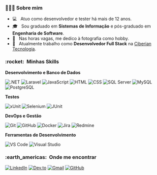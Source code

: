 <h3>👨🏾‍💻 Sobre mim</h3>

- 💻 &nbsp; Atuo como desenvolvedor e tester há mais de 12 anos.
- 🎓 &nbsp; Sou graduado em **Sistemas de Informação** e pós-graduado em **Engenharia de Software**.
- 📸 &nbsp; Nas horas vagas, me dedico à fotografia como hobby.
- 💼 &nbsp; Atualmente trabalho como **Desenvolvedor Full Stack** na <a href="https://www.ciberian.com.br/" target="_blank">Ciberian Tecnologia</a>.

<h3>:rocket: &nbsp;Minhas Skills</h3>

**Desenvolvimento e Banco de Dados**

![.NET](https://img.shields.io/badge/.NET-333333?style=flat-square&logo=dotnet&logoColor=white)
![Laravel](https://img.shields.io/badge/Laravel-333333?style=flat-square&logo=laravel&logoColor=FF2D20)
![JavaScript](https://img.shields.io/badge/-JavaScript-333333?style=flat-square&logo=javascript)
![HTML](https://img.shields.io/badge/-HTML5-333333?style=flat-square&logo=html5)
![CSS](https://img.shields.io/badge/-CSS3-333333?style=flat-square&logo=css3&logoColor=1572B6)
![SQL Server](https://img.shields.io/badge/-SQL%20Server-333333?style=flat-square&logo=microsoftsqlserver&logoColor=white)
![MySQL](https://img.shields.io/badge/-MySQL-333333?style=flat-square&logo=mysql&logoColor=white)
![PostgreSQL](https://img.shields.io/badge/-PostgreSQL-333333?style=flat-square&logo=postgresql&logoColor=white)


**Testes**

![xUnit](https://img.shields.io/badge/-xUnit-333333?style=flat-square&logo=xunit&logoColor=fff)
![Selenium](https://img.shields.io/badge/-Selenium-333333?style=flat-square&logo=selenium&logoColor=fff)
![JUnit](https://img.shields.io/badge/-JUnit-333333?style=flat-square&logo=junit5&logoColor=fff)

**DevOps e Gestão**

![Git](https://img.shields.io/badge/-Git-333333?style=flat-square&logo=git)
![GitHub](https://img.shields.io/badge/-GitHub-333333?style=flat-square&logo=github)
![Docker](https://img.shields.io/badge/-Docker-333333?style=flat-square&logo=docker)
![Jira](https://img.shields.io/badge/-Jira-333333?style=flat-square&logo=jira)
![Redmine](https://img.shields.io/badge/-Redmine-333333?style=flat-square&logo=redmine)

**Ferramentas de Desenvolvimento**

![VS Code](https://img.shields.io/badge/-VS%20Code-333333?style=flat-square&logo=visual-studio-code&logoColor=007ACC)
![Visual Studio](https://img.shields.io/badge/-Visual%20Studio-333333?style=flat-square&logo=visual-studio&logoColor=fff)

<h3>:earth_americas: &nbsp;Onde me encontrar</h3>

[![LinkedIn](https://img.shields.io/badge/-LinkedIn-0A66C2?style=flat-square&logo=linkedin&logoColor=white)](https://www.linkedin.com/in/andersonpereirasantos/)
[![Dev.to](https://img.shields.io/badge/-Dev.to-333333?style=flat-square&logo=dev.to&logoColor=white)](https://dev.to/andersonpereiradossantos)
[![Gmail](https://img.shields.io/badge/-andersonpersann@gmail.com-D14836?style=flat-square&logo=gmail&logoColor=white)](mailto:andersonpereiradossantos@outlook.com)
[![GitHub](https://img.shields.io/github/followers/andersonpereiradossantos?label=Seguir&style=social)](https://github.com/andersonpereiradossantos)


